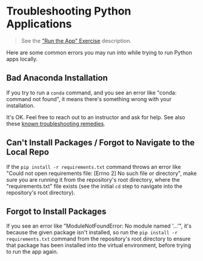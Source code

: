 
# Troubleshooting Python Applications

> See the ["Run the App" Exercise](README.md) description.

Here are some common errors you may run into while trying to run Python apps locally.

## Bad Anaconda Installation

If you try to run a `conda` command, and you see an error like "conda: command not found", it means there's something wrong with your installation.

It's OK. Feel free to reach out to an instructor and ask for help. See also these [known troubleshooting remedies](https://github.com/prof-rossetti/intro-to-python/issues/13).

## Can't Install Packages / Forgot to Navigate to the Local Repo

If the `pip install -r requirements.txt` command throws an error like "Could not open requirements file: [Errno 2] No such file or directory", make sure you are running it from the repository's root directory, where the "requirements.txt" file exists (see the initial `cd` step to navigate into the repository's root directory).

## Forgot to Install Packages

If you see an error like "ModuleNotFoundError: No module named '...'", it's because the given package isn't installed, so run the `pip install -r requirements.txt` command from the repository's root directory to ensure that package has been installed into the virtual environment, before trying to run the app again.
